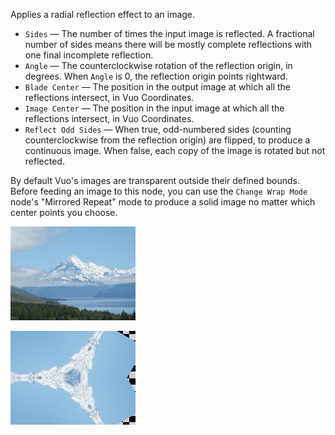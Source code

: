 Applies a radial reflection effect to an image.

   - `Sides` — The number of times the input image is reflected.  A fractional number of sides means there will be mostly complete reflections with one final incomplete reflection.
   - `Angle` — The counterclockwise rotation of the reflection origin, in degrees.  When `Angle` is 0, the reflection origin points rightward.
   - `Blade Center` — The position in the output image at which all the reflections intersect, in Vuo Coordinates.
   - `Image Center` — The position in the input image at which all the reflections intersect, in Vuo Coordinates.
   - `Reflect Odd Sides` — When true, odd-numbered sides (counting counterclockwise from the reflection origin) are flipped, to produce a continuous image.  When false, each copy of the image is rotated but not reflected.

By default Vuo's images are transparent outside their defined bounds.  Before feeding an image to this node, you can use the `Change Wrap Mode` node's "Mirrored Repeat" mode to produce a solid image no matter which center points you choose.

![](mountains.png)

![](kaleidoscope.png)
